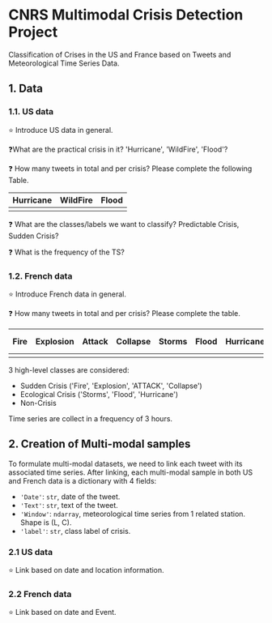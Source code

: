 # CNRS Multimodal Crisis Detection Project

Classification of Crises in the US and France based on Tweets and Meteorological Time Series Data.


## 1. Data

### 1.1. US data

⭐ Introduce US data in general. 

❓What are the practical crisis in it?  'Hurricane', 'WildFire', 'Flood'?

❓ How many tweets in total and per crisis? Please complete the following Table.

| Hurricane | WildFire | Flood |
|-----------|----------|-------|
|           |          |       |

❓ What are the classes/labels we want to classify? Predictable Crisis, Sudden Crisis?

❓ What is the frequency of the TS?


### 1.2. French data
⭐ Introduce French data in general. 

❓ How many tweets in total and per crisis? Please complete the table.

| Fire | Explosion | Attack | Collapse | Storms | Flood | Hurricane | Non-Crisis |
|------|-----------|--------|----------|--------|-------|-----------|------------|
|      |           |        |          |        |       |           |            |



3 high-level classes are considered: 
- Sudden Crisis ('Fire', 'Explosion', 'ATTACK', 'Collapse')
- Ecological Crisis ('Storms', 'Flood', 'Hurricane')
- Non-Crisis

Time series are collect in a frequency of 3 hours.


## 2. Creation of Multi-modal samples
To formulate multi-modal datasets, we need to link each tweet with its associated time series. After linking, each multi-modal sample in both US and French data is a dictionary with 4 fields:
- `'Date'`: `str`, date of the tweet.
- `'Text'`: `str`, text of the tweet.
- `'Window'`: `ndarray`, meteorological time series from 1 related station. Shape is (L, C).
- `'label'`: `str`, class label of crisis.


### 2.1 US data
⭐ Link based on date and location information.


### 2.2 French data

⭐ Link based on date and Event.